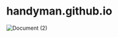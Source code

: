 # handyman.github.io
![Document (2)](https://github.com/Divyarajsinh01/handyman.github.io/assets/141410024/eddb6457-5439-4b64-a845-9fa2593eef46)
